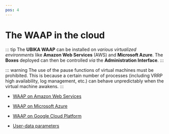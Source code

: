 ```yaml
---
pos: 4
---
```


# The WAAP in the cloud

::: tip
The **UBIKA WAAP** can be installed on *various virtualized environments* like **Amazon Web Services** (AWS) and **Microsoft Azure**. The **Boxes** deployed can then be controlled *via* the **Administration Interface**.
:::

::: warning The use of the pause functions of virtual machines must be prohibited.
This is because a certain number of processes (including VRRP high availability, log management, etc.) can behave unpredictably when the virtual machine awakens.
:::

* [WAAP on Amazon Web Services](/display/UBIKAWAAP69EN/WAAP+on+Amazon+Web+Services)
    
* [WAAP on Microsoft Azure](/display/UBIKAWAAP69EN/WAAP+on+Microsoft+Azure)
    
* [WAAP on Google Cloud Platform](/display/UBIKAWAAP69EN/WAAP+on+Google+Cloud+Platform)
    
* [User-data parameters](/display/UBIKAWAAP69EN/User-data+parameters)